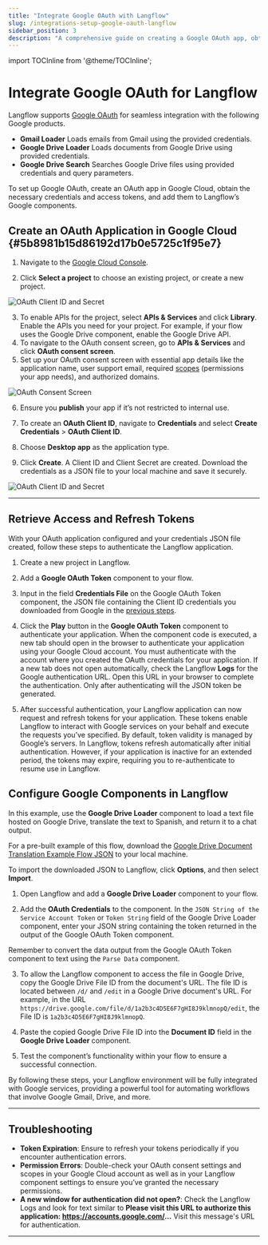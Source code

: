 ```yaml
---
title: "Integrate Google OAuth with Langflow"
slug: /integrations-setup-google-oauth-langflow
sidebar_position: 3
description: "A comprehensive guide on creating a Google OAuth app, obtaining tokens, and integrating them with Langflow's Google components."
---
```


import TOCInline from '@theme/TOCInline';

# Integrate Google OAuth for Langflow

Langflow supports [Google OAuth](https://developers.google.com/identity/protocols/oauth2) for seamless integration with the following Google products.

- **Gmail Loader**
  Loads emails from Gmail using the provided credentials.
- **Google Drive Loader**
  Loads documents from Google Drive using provided credentials.
- **Google Drive Search**
  Searches Google Drive files using provided credentials and query parameters.

To set up Google OAuth, create an OAuth app in Google Cloud, obtain the necessary credentials and access tokens, and add them to Langflow’s Google components.

## Create an OAuth Application in Google Cloud {#5b8981b15d86192d17b0e5725c1f95e7}

1. Navigate to the [Google Cloud Console](https://console.cloud.google.com/).

2. Click **Select a project** to choose an existing project, or create a new project.

![OAuth Client ID and Secret](/img/google/create-a-google-cloud-project.gif)

3. To enable APIs for the project, select **APIs & Services** and click **Library**. Enable the APIs you need for your project. For example, if your flow uses the Google Drive component, enable the Google Drive API.
4. To navigate to the OAuth consent screen, go to **APIs & Services** and click **OAuth consent screen**.
5. Set up your OAuth consent screen with essential app details like the application name, user support email, required [scopes](https://developers.google.com/identity/protocols/oauth2/scopes) (permissions your app needs), and authorized domains.

![OAuth Consent Screen](/img/google/setup-oauth-consent-screen.png)

6. Ensure you **publish** your app if it’s not restricted to internal use.
7. To create an **OAuth Client ID**, navigate to **Credentials** and select **Create Credentials** > **OAuth Client ID**.
8. Choose **Desktop app** as the application type.

9. Click **Create**. A Client ID and Client Secret are created. Download the credentials as a JSON file to your local machine and save it securely.

![OAuth Client ID and Secret](/img/google/create-oauth-client-id.png)

---

## Retrieve Access and Refresh Tokens

With your OAuth application configured and your credentials JSON file created, follow these steps to authenticate the Langflow application.

1. Create a new project in Langflow.
2. Add a **Google OAuth Token** component to your flow.
3. Input in the field **Credentials File** on the Google OAuth Token component, the JSON file containing the Client ID credentials you downloaded from Google in the [previous steps](#5b8981b15d86192d17b0e5725c1f95e7).
4. Click the **Play** button in the **Google OAuth Token** component to authenticate your application.
   When the component code is executed, a new tab should open in the browser to authenticate your application using your Google Cloud account. You must authenticate with the account where you created the OAuth credentials for your application.
   If a new tab does not open automatically, check the Langflow **Logs** for the Google authentication URL. Open this URL in your browser to complete the authentication. Only after authenticating will the JSON token be generated.

5. After successful authentication, your Langflow application can now request and refresh tokens for your application. These tokens enable Langflow to interact with Google services on your behalf and execute the requests you’ve specified.
   By default, token validity is managed by Google’s servers. In Langflow, tokens refresh automatically after initial authentication. However, if your application is inactive for an extended period, the tokens may expire, requiring you to re-authenticate to resume use in Langflow.

## Configure Google Components in Langflow

In this example, use the **Google Drive Loader** component to load a text file hosted on Google Drive, translate the text to Spanish, and return it to a chat output.

For a pre-built example of this flow, download the <a href="./files/Google_Drive_Docs_Translations_Example.json" download>Google Drive Document Translation Example Flow JSON</a> to your local machine.

To import the downloaded JSON to Langflow, click **Options**, and then select **Import**.

1. Open Langflow and add a **Google Drive Loader** component to your flow.

2. Add the **OAuth Credentials** to the component. In the `JSON String of the Service Account Token` or `Token String` field of the Google Drive Loader component, enter your JSON string containing the token returned in the output of the Google OAuth Token component.

Remember to convert the data output from the Google OAuth Token component to text using the `Parse Data` component.

3. To allow the Langflow component to access the file in Google Drive, copy the Google Drive File ID from the document's URL.
   The file ID is located between `/d/` and `/edit` in a Google Drive document's URL.
   For example, in the URL `https://drive.google.com/file/d/1a2b3c4D5E6F7gHI8J9klmnopQ/edit`, the File ID is `1a2b3c4D5E6F7gHI8J9klmnopQ`.

4. Paste the copied Google Drive File ID into the **Document ID** field in the **Google Drive Loader** component.

5. Test the component’s functionality within your flow to ensure a successful connection.

By following these steps, your Langflow environment will be fully integrated with Google services, providing a powerful tool for automating workflows that involve Google Gmail, Drive, and more.

---

## Troubleshooting

- **Token Expiration**: Ensure to refresh your tokens periodically if you encounter authentication errors.
- **Permission Errors**: Double-check your OAuth consent settings and scopes in your Google Cloud account as well as in your Langflow component settings to ensure you’ve granted the necessary permissions.
- **A new window for authentication did not open?**: Check the Langflow Logs and look for text similar to **Please visit this URL to authorize this application: https://accounts.google.com/...**
  Visit this message's URL for authentication.

---

